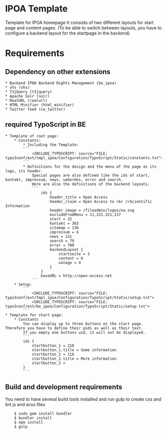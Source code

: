 IPOA Template
======================

Template for IPOA homepage
It consists of two different layouts for start page and content pages.
(To be able to switch between layouts, you have to configure a backend layout for the startpage in the backend)

# Requirements

## Dependency on other extensions
	* Backend IPOA Backend Rights Management (be_ipoa)
	* vhs (vhs)
	* T3jQuery (t3jquery)
	* Apache Solr (solr)
	* RealURL (realurl)
	* HTML Minifier (html_minifier)
	* Twitter feed (cw_twitter)

## required TypoScript in BE
	* Template of root page:
		* Constants:
			* Including the Template:
			```
				<INCLUDE_TYPOSCRIPT: source="FILE: typo3conf/ext/tmpl_ipoa/Configuration/TypoScript/Static/constants.txt">
			```
			* Definitions for the design and the menu of the page as its logo, its header.
				Special pages are also defined like the ids of start, kontakt, impressum, news, ueberUns, error and search.
				Here are also the definitions of the backend layouts.
				```
					ids {
						header_title = Open Access
						header_claim = Open Access to <br />Scientific Information
						header_image = /fileadmin/logos/oa.svg
						excludeFromMenu = 11,221,321,117
						start = 32
						kontakt = 363
						sitemap = 136
						impressum = 6
						news = 121
						search = 79
						error = 708
						backendLayout {
							startseite = 3
							content = 6
							oatage = 4
						}
					}
					baseURL = http://open-access.net
				```
		* Setup:
			```
				<INCLUDE_TYPOSCRIPT: source="FILE: typo3conf/ext/tmpl_ipoa/Configuration/TypoScript/Static/setup.txt">
				<INCLUDE_TYPOSCRIPT: source="FILE: typo3conf/ext/be_ipoa/Configuration/TypoScript/Static/setup.txt">
			```
	* Template for start page:
		* Constants
			You can display up to three buttons on the start page. Therefore you have to define their pids as well as their text.
			If you empty one buttons uid, it will not be displayed.
			```
			ids {
				startbutton_1 = 210
				startbutton_1.title = Some information
				startbutton_2 = 116
				startbutton_2.title = More information
				startbutton_3 >
			}
			```
			
## Build and development requirements
You need to have several build tools installed and run gulp to create css and lint js and scss files
``` 
	$ sudo gem install bundler
	$ bundler install
	$ npm install
	$ gulp
```
